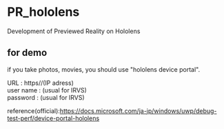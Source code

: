 # PR_hololens
Development of Previewed Reality on Hololens

## for demo
if you take photos, movies, you should use "hololens device portal".

URL : https//(IP adress)  
user name : (usual for IRVS)  
password : (usual for IRVS)

reference(official):https://docs.microsoft.com/ja-jp/windows/uwp/debug-test-perf/device-portal-hololens
